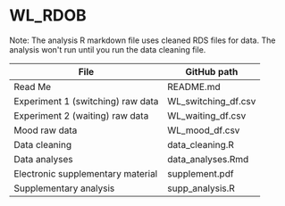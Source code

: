 # WL_RDOB

Note: The analysis R markdown file uses cleaned RDS files for data. 
The analysis won't run until you run the data cleaning file.

| File                                | GitHub path           |
|-------------------------------------|-----------------------|
| Read Me                             | README.md             |
| Experiment 1 (switching) raw data   | WL_switching_df.csv   |
| Experiment 2 (waiting) raw data     | WL_waiting_df.csv     |
| Mood raw data                       | WL_mood_df.csv        |
| Data cleaning                       | data_cleaning.R       |
| Data analyses                       | data_analyses.Rmd     |
| Electronic supplementary material   | supplement.pdf        |
| Supplementary analysis              | supp_analysis.R       |